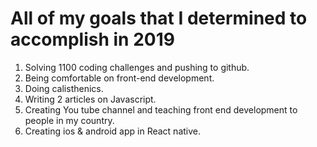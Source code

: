 # All of my goals that I determined to accomplish in 2019

1. Solving 1100 coding challenges and pushing to github.
2. Being comfortable on front-end development.
3. Doing calisthenics.
4. Writing 2 articles on Javascript.
5. Creating You tube channel and teaching front end development to people in my country.
6. Creating ios & android app in React native.
